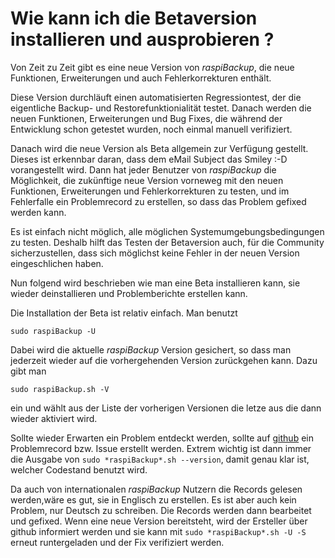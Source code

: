 # Wie kann ich die Betaversion installieren und ausprobieren ?

Von Zeit zu Zeit gibt es eine neue Version von *raspiBackup*, die neue
Funktionen, Erweiterungen und auch Fehlerkorrekturen enthält.

Diese Version durchläuft einen automatisierten Regressiontest, der die
eigentliche Backup- und Restorefunktionialität testet. Danach werden die neuen
Funktionen, Erweiterungen und Bug Fixes, die während der Entwicklung schon
getestet wurden, noch einmal manuell verifiziert.

Danach wird die neue Version als Beta allgemein zur Verfügung gestellt. Dieses
ist erkennbar daran, dass dem eMail Subject das Smiley :-D vorangestellt wird.
Dann hat jeder Benutzer von *raspiBackup* die Möglichkeit, die zukünftige neue
Version vorneweg mit den neuen Funktionen, Erweiterungen und Fehlerkorrekturen
zu testen, und im Fehlerfalle ein Problemrecord zu erstellen, so dass das
Problem gefixed werden kann.

Es ist einfach nicht möglich, alle möglichen Systemumgebungsbedingungen zu
testen. Deshalb hilft das Testen der Betaversion auch, für die Community
sicherzustellen, dass sich möglichst keine Fehler in der neuen Version
eingeschlichen haben.

Nun folgend wird beschrieben wie man eine Beta installieren kann,
sie wieder deinstallieren und Problemberichte erstellen kann.

Die Installation der Beta ist relativ einfach. Man benutzt

```
sudo raspiBackup -U
```

Dabei wird die aktuelle *raspiBackup* Version gesichert, so
dass man jederzeit wieder auf die vorhergehenden Version zurückgehen kann. Dazu
gibt man

```
sudo raspiBackup.sh -V
```
ein und wählt aus der Liste der vorherigen Versionen die letze aus die dann
wieder aktiviert wird.

Sollte wieder Erwarten ein Problem entdeckt werden, sollte auf [github](https://github.com/framps/raspiBackup/issues) ein
Problemrecord bzw. Issue erstellt werden. Extrem wichtig ist dann immer die
Ausgabe von `sudo *raspiBackup*.sh --version`, damit genau klar ist, welcher
Codestand benutzt wird.

Da auch von internationalen *raspiBackup* Nutzern
die Records gelesen werden,wäre es gut, sie in Englisch zu erstellen. Es ist
aber auch kein Problem, nur Deutsch zu schreiben. Die Records werden dann
bearbeitet und gefixed. Wenn eine neue Version bereitsteht, wird der Ersteller
über github informiert werden und sie kann mit `sudo *raspiBackup*.sh -U -S`
erneut runtergeladen und der Fix verifiziert werden.

[.status]: review-needed
[.source]: https://www.linux-tips-and-tricks.de/de/raspibackupcategoried/594-wie-kann-ich-die-betaversion-installieren-und-ausprobieren
[.source]: https://www.linux-tips-and-tricks.de/en/raspibackupcategorye/595-how-can-i-install-and-test-the-beta-version


